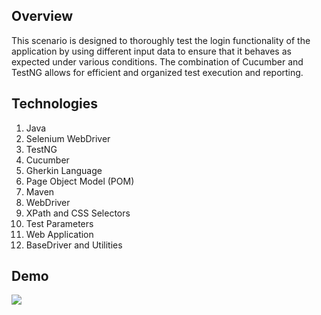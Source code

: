## Overview
This scenario is designed to thoroughly test the login functionality of the application by using different input data to ensure that it behaves as expected under various conditions. The combination of Cucumber and TestNG allows for efficient and organized test execution and reporting.

## Technologies
1) Java
2) Selenium WebDriver
3) TestNG
4) Cucumber
5) Gherkin Language
6) Page Object Model (POM)
7) Maven
8) WebDriver
9) XPath and CSS Selectors
10) Test Parameters
11) Web Application
12) BaseDriver and Utilities

## Demo
<img src="https://github.com/TunahanBoyaci/Login-Functionality---Comprehensive-Testing/blob/main/src/11.10.2023_15.00.49_REC%20-%20Trim%20-%20Trim.gif">

